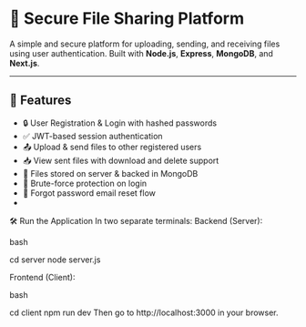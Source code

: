 # 🔐 Secure File Sharing Platform

A simple and secure platform for uploading, sending, and receiving files using user authentication. Built with **Node.js**, **Express**, **MongoDB**, and **Next.js**.

---

## 🚀 Features

- 🔒 User Registration & Login with hashed passwords
- ✅ JWT-based session authentication
- 📤 Upload & send files to other registered users
- 📥 View sent files with download and delete support
- 📁 Files stored on server & backed in MongoDB
- 🧠 Brute-force protection on login
- 🧾 Forgot password email reset flow
- 

🛠 Run the Application
In two separate terminals:
Backend (Server):

bash

cd server
node server.js

Frontend (Client):

bash

cd client
npm run dev
Then go to http://localhost:3000 in your browser.



